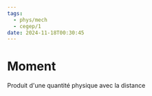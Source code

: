 ```yaml
---
tags:
  - phys/mech
  - cegep/1
date: 2024-11-18T00:30:45
---
```


# Moment

Produit d'une quantité physique avec la distance
